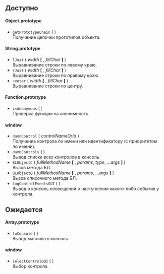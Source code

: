 Доступно
---
#### Object.prototype ####
*   `getPrototypeChain` ( )  
    Получение цепочки прототипов объекта.

#### String.prototype ####
*   `lJust` ( _width_ **[** , _fillChar_ **]** )  
    Выравнивание строки по левому краю.
*   `rJust` ( _width_ **[** , _fillChar_ **]** )  
    Выравнивание строки по правому краю.
*   `center` ( _width_ **[** , _fillChar_ **]** )  
    Выравнивание строки по центру.

#### Function.prototype ####
*   `isAnonymous` ( )  
    Проверка функции на анонимность.

#### window ####
*   `damnControl` ( _controlNameOrId_ )  
    Получение контрола по имени или идентификатору (с приоритетом по имени).
*   `damnControls` ( )  
    Вывод списка всех контролов в консоль.
*   `BLObjectC` ( _fullMethodName_ **[** , _params_, _type_, _...args_ **]** )  
    Вызов метода БЛ.
*   `BLObjectQ` ( _fullMethodName_ **[** , _params_, _...args_ **]** )  
    Вызов списочного метода БЛ.
*   `logControlEventsGUI` ( )  
    Вывод в консоль оповещений о наступлении какого-либо события у контрола.

Ожидается
---
#### Array.prototype ####
*   `toConsole` ( )  
    Вывод массива в консоль.

#### window ####
*   `selectControlGUI` ( )  
    Выбор контрола.
